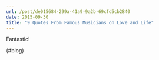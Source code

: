 ```yaml
---
url: /post/de015684-299a-41a9-9a2b-69cfd5cb2840
date: 2015-09-30
title: "9 Quotes From Famous Musicians on Love and Life"
---
```


Fantastic!



(#blog)
